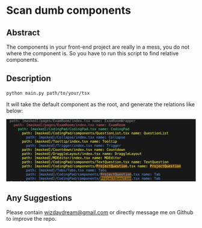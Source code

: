 # Scan dumb components

## Abstract

The components in your front-end project are really in a mess, you do not where the component is. So you have to run this script to find relative components.

## Description

```
python main.py path/to/your/tsx
```

It will take the default component as the root, and generate the relations like below:

![](./docs/run.png)

## Any Suggestions

Please contain wizdaydream@gmail.com or directly message me on Github to improve the repo.